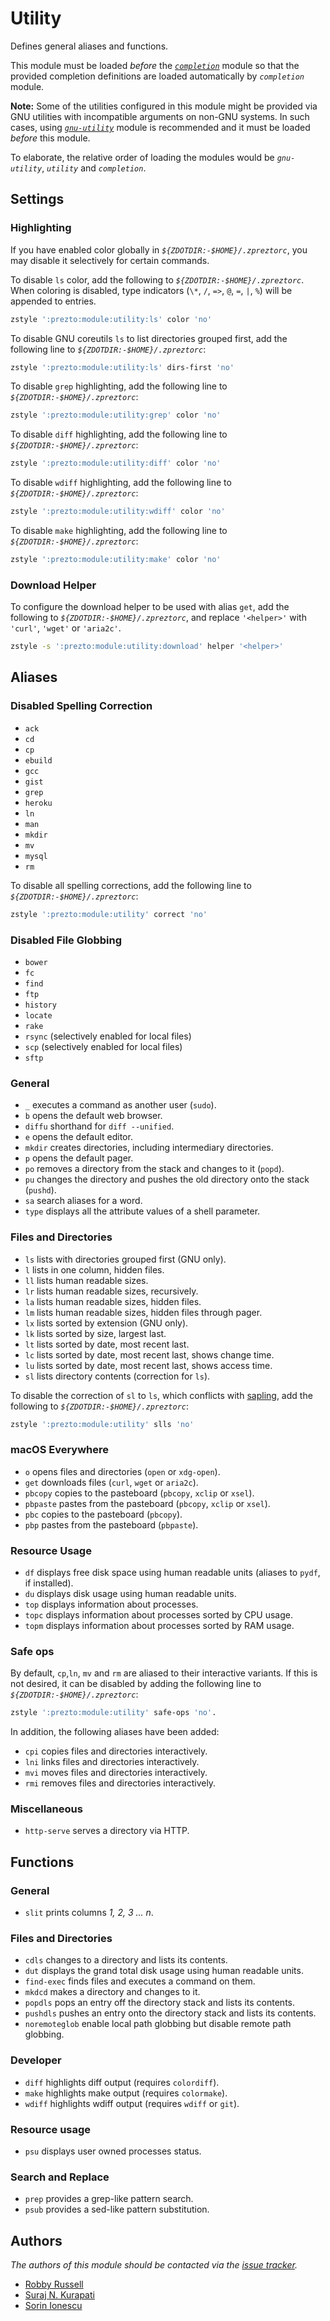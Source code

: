 # Utility

Defines general aliases and functions.

This module must be loaded _before_ the [_`completion`_][1] module so that the
provided completion definitions are loaded automatically by _`completion`_
module.

**Note:** Some of the utilities configured in this module might be provided via
GNU utilities with incompatible arguments on non-GNU systems. In such cases,
using [_`gnu-utility`_][2] module is recommended and it must be loaded
_before_ this module.

To elaborate, the relative order of loading the modules would be
_`gnu-utility`_, _`utility`_ and _`completion`_.

## Settings

### Highlighting

If you have enabled color globally in _`${ZDOTDIR:-$HOME}/.zpreztorc`_, you may
disable it selectively for certain commands.

To disable `ls` color, add the following to _`${ZDOTDIR:-$HOME}/.zpreztorc`_.
When coloring is disabled, type indicators (`\*`, `/`, `=>`, `@`, `=`, `|`, `%`)
will be appended to entries.

```sh
zstyle ':prezto:module:utility:ls' color 'no'
```

To disable GNU coreutils `ls` to list directories grouped first, add the
following line to _`${ZDOTDIR:-$HOME}/.zpreztorc`_:

```sh
zstyle ':prezto:module:utility:ls' dirs-first 'no'
```

To disable `grep` highlighting, add the following line to
_`${ZDOTDIR:-$HOME}/.zpreztorc`_:

```sh
zstyle ':prezto:module:utility:grep' color 'no'
```

To disable `diff` highlighting, add the following line to
_`${ZDOTDIR:-$HOME}/.zpreztorc`_:

```sh
zstyle ':prezto:module:utility:diff' color 'no'
```

To disable `wdiff` highlighting, add the following line to
_`${ZDOTDIR:-$HOME}/.zpreztorc`_:

```sh
zstyle ':prezto:module:utility:wdiff' color 'no'
```

To disable `make` highlighting, add the following line to
_`${ZDOTDIR:-$HOME}/.zpreztorc`_:

```sh
zstyle ':prezto:module:utility:make' color 'no'
```

### Download Helper

To configure the download helper to be used with alias `get`, add the following
to _`${ZDOTDIR:-$HOME}/.zpreztorc`_, and replace `'<helper>'` with `'curl'`,
`'wget'` or `'aria2c'`.

```sh
zstyle -s ':prezto:module:utility:download' helper '<helper>'
```

## Aliases

### Disabled Spelling Correction

- `ack`
- `cd`
- `cp`
- `ebuild`
- `gcc`
- `gist`
- `grep`
- `heroku`
- `ln`
- `man`
- `mkdir`
- `mv`
- `mysql`
- `rm`

To disable all spelling corrections, add the following line to
_`${ZDOTDIR:-$HOME}/.zpreztorc`_:

```sh
zstyle ':prezto:module:utility' correct 'no'
```

### Disabled File Globbing

- `bower`
- `fc`
- `find`
- `ftp`
- `history`
- `locate`
- `rake`
- `rsync` (selectively enabled for local files)
- `scp` (selectively enabled for local files)
- `sftp`

### General

- `_` executes a command as another user (`sudo`).
- `b` opens the default web browser.
- `diffu` shorthand for `diff --unified`.
- `e` opens the default editor.
- `mkdir` creates directories, including intermediary directories.
- `p` opens the default pager.
- `po` removes a directory from the stack and changes to it (`popd`).
- `pu` changes the directory and pushes the old directory onto the stack
  (`pushd`).
- `sa` search aliases for a word.
- `type` displays all the attribute values of a shell parameter.

### Files and Directories

- `ls` lists with directories grouped first (GNU only).
- `l` lists in one column, hidden files.
- `ll` lists human readable sizes.
- `lr` lists human readable sizes, recursively.
- `la` lists human readable sizes, hidden files.
- `lm` lists human readable sizes, hidden files through pager.
- `lx` lists sorted by extension (GNU only).
- `lk` lists sorted by size, largest last.
- `lt` lists sorted by date, most recent last.
- `lc` lists sorted by date, most recent last, shows change time.
- `lu` lists sorted by date, most recent last, shows access time.
- `sl` lists directory contents (correction for `ls`).

To disable the correction of `sl` to `ls`, which conflicts with
[sapling](https://github.com/facebook/sapling), add the following to
_`${ZDOTDIR:-$HOME}/.zpreztorc`_:

```sh
zstyle ':prezto:module:utility' slls 'no'
```


### macOS Everywhere

- `o` opens files and directories (`open` or `xdg-open`).
- `get` downloads files (`curl`, `wget` or `aria2c`).
- `pbcopy` copies to the pasteboard (`pbcopy`, `xclip` or `xsel`).
- `pbpaste` pastes from the pasteboard (`pbcopy`, `xclip` or `xsel`).
- `pbc` copies to the pasteboard (`pbcopy`).
- `pbp` pastes from the pasteboard (`pbpaste`).

### Resource Usage

- `df` displays free disk space using human readable units (aliases to `pydf`,
  if installed).
- `du` displays disk usage using human readable units.
- `top` displays information about processes.
- `topc` displays information about processes sorted by CPU usage.
- `topm` displays information about processes sorted by RAM usage.

### Safe ops

By default, `cp`,`ln`, `mv` and `rm` are aliased to their interactive variants.
If this is not desired, it can be disabled by adding the following line to
_`${ZDOTDIR:-$HOME}/.zpreztorc`_:

```sh
zstyle ':prezto:module:utility' safe-ops 'no'.
```

In addition, the following aliases have been added:

- `cpi` copies files and directories interactively.
- `lni` links files and directories interactively.
- `mvi` moves files and directories interactively.
- `rmi` removes files and directories interactively.

### Miscellaneous

- `http-serve` serves a directory via HTTP.

## Functions

### General

- `slit` prints columns _1, 2, 3 ... n_.

### Files and Directories

- `cdls` changes to a directory and lists its contents.
- `dut` displays the grand total disk usage using human readable units.
- `find-exec` finds files and executes a command on them.
- `mkdcd` makes a directory and changes to it.
- `popdls` pops an entry off the directory stack and lists its contents.
- `pushdls` pushes an entry onto the directory stack and lists its contents.
- `noremoteglob` enable local path globbing but disable remote path globbing.

### Developer

- `diff` highlights diff output (requires `colordiff`).
- `make` highlights make output (requires `colormake`).
- `wdiff` highlights wdiff output (requires `wdiff` or `git`).

### Resource usage

- `psu` displays user owned processes status.

### Search and Replace

- `prep` provides a grep-like pattern search.
- `psub` provides a sed-like pattern substitution.

## Authors

_The authors of this module should be contacted via the [issue tracker][3]._

- [Robby Russell](https://github.com/robbyrussell)
- [Suraj N. Kurapati](https://github.com/sunaku)
- [Sorin Ionescu](https://github.com/sorin-ionescu)

[1]: ../completion#readme
[2]: ../gnu-utility#readme
[3]: https://github.com/sorin-ionescu/prezto/issues
